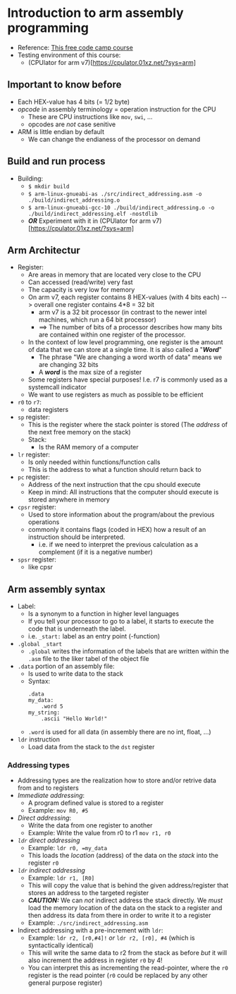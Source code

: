 # Introduction to arm assembly programming
+ Reference: [This free code camp course](https://www.youtube.com/watch?v=gfmRrPjnEw4)
+ Testing environment of this course:
    - (CPUlator for arm v7)[https://cpulator.01xz.net/?sys=arm]

## Important to know before
+ Each HEX-value has 4 bits (= 1/2 byte)
+ _opcode_ in assembly terminology = operation instruction for the CPU
    - These are CPU instructions like `mov`, `swi`, ...
    - opcodes are *not* case senitive
+ ARM is little endian by default
    - We can change the endianess of the processor on demand

## Build and run process
+ Building:
    - `$ mkdir build`
    - `$ arm-linux-gnueabi-as ./src/indirect_addressing.asm -o ./build/indirect_addressing.o`
    - `$ arm-linux-gnueabi-gcc-10 ./build/indirect_addressing.o -o ./build/indirect_addressing.elf -nostdlib`
    - ***OR*** Experiment with it in (CPUlator for arm v7)[https://cpulator.01xz.net/?sys=arm]

## Arm Architectur
+ Register:
    - Are areas in memory that are located very close to the CPU
    - Can accessed (read/write) very fast
    - The capacity is very low for memory
    - On arm v7, each register contains 8 HEX-values (with 4 bits each) --> overall one register contains 4*8 = 32 bit 
        * arm v7 is a 32 bit processor (in contrast to the newer intel machines, which run a 64 bit processor)
        * ==> The number of bits of a processor describes how many bits are contained within one register of the processor.
    - In the context of low level programming, one register is the amount of data that we can store at a single time. It is also called a "***Word***"
        * The phrase "We are changing a word worth of data" means we are changing 32 bits
        * A ***word*** is the max size of a register
    - Some registers have special purposes! I.e. r7 is commonly used as a systemcall indicator
    - We want to use registers as much as possible to be efficient
+ `r0` to `r7`:
    - data registers
+ `sp` register:
    - This is the register where the stack pointer is stored (The *address* of the next free memory on the stack)
    - Stack:
        * Is the RAM memory of a computer
+ `lr` register:
    - Is only needed within functions/function calls
    - This is the address to what a function should return back to
+ `pc` register:
    - Address of the next instruction that the cpu should execute
    - Keep in mind: All instructions that the computer should execute is stored anywhere in memory
+ `cpsr` register:
    - Used to store information about the program/about the previous operations
    - commonly it contains flags (coded in HEX) how a result of an instruction should be interpreted.
        - i.e. if we need to interpret the previous calculation as a complement (if it is a negative number)
+ `spsr` register:
    - like cpsr

## Arm assembly syntax
+ Label:
    - Is a synonym to a function in higher level languages
    - If you tell your processor to go to a label, it starts to execute the code that is underneath the label.
    - i.e. `_start:` label as an entry point (-function)
+ `.global _start`
    - `.global` writes the information of the labels that are written within the `.asm` file to the liker tabel of the object file
+ `.data` portion of an assembly file:
    - Is used to write data to the stack
    - Syntax:
        ```
        .data
        my_data:
            .word 5
        my_string:
            .ascii "Hello World!"
        ```
    - `.word` is used for all data (in assembly there are no int, float, ...)
+ `ldr` instruction
    - Load data from the stack to the `dst` register

### Addressing types
+ Addressing types are the realization how to store and/or retrive data from and to registers
+ *Immediate addressing*:
    - A program defined value is stored to a register
    - Example:
        `mov R0, #5` 
+ *Direct addressing*:
    - Write the data from one register to another
    - Example: Write the value from r0 to r1
        `mov r1, r0` 
+ *`ldr` direct addressing*
    - Example: `ldr r0, =my_data`
    - This loads the *location* (address) of the data on the _stack_ into the register `r0`
+ *`ldr` indirect addressing*
    - Example: `ldr r1, [R0]`
    - This will copy the value that is behind the given address/register that stores an address to the targeted register
    - ***CAUTION:*** We can *not* indirect address the stack directly. We *must* load the memory location of the data on the stack to a register and then address its data from there in order to write it to a register
    - Example: `./src/indirect_addressing.asm`
+ Indirect addressing with a pre-increment with `ldr`:
    - Example: `ldr r2, [r0,#4]!` _or_ `ldr r2, [r0], #4` (which is syntactically identical)
    - This will write the same data to r2 from the stack as before _but_ it will also increment the address in register `r0` by 4!
    - You can interpret this as incrementing the read-pointer, where the `r0` register is the read pointer (`r0` could be replaced by any other general purpose register)